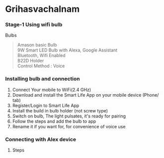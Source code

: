 # Grihasvachalnam #
### Stage-1 Using wifi bulb 

Bulbs
> Amason basic Bulb  
> 9W Smart LED Bulb with Alexa, Google Assistant  
> Bluetooth, Wifi Enabled  
> B22D Holder  
> Control Method : Voice

### Installing bulb and connection
1. Connect Your mobile to WiFi(2.4 GHz)
2. Download and install the Smart Life App on your mobile device (Phone/ tab)
2. Register/Login to Smart Life App 
3. Install the build in bulb holder (not screw type)
4. Switch on bulb, The light pulsates, it's ready for pairing
5. Follow the steps and add the bulb to app
6. Rename it if you want for, for convenience of voice use

### Connecting with Alex device
1. Steps